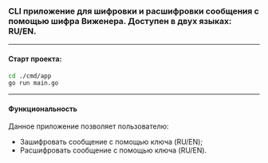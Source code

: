 ### CLI приложение для шифровки и расшифровки сообщения с помощью шифра Виженера. Доступен в двух языках: RU/EN.

--- 

#### Старт проекта:

``` bash
cd ./cmd/app
go run main.go
```

---

#### Функциональность

Данное приложение позволяет пользователю:

* Зашифровать сообщение с помощью ключа (RU/EN);
* Расшифровать сообщение с помощью ключа (RU/EN). 
